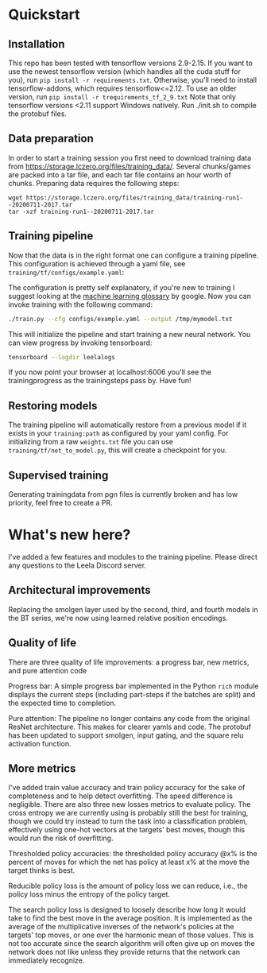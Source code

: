 # Quickstart

## Installation

This repo has been tested with tensorflow versions 2.9-2.15. If you want to use the newest tensorflow version (which handles all the cuda stuff for you), run `pip install -r requirements.txt`. Otherwise, you'll need to install tensorflow-addons, which requires tensorflow<=2.12. To use an older version, run `pip install -r trequirements_tf_2_9.txt` Note that only tensorflow versions <2.11 support Windows natively. Run ./init.sh to compile the protobuf files.

## Data preparation

In order to start a training session you first need to download training data from https://storage.lczero.org/files/training_data/. Several chunks/games are packed into a tar file, and each tar file contains an hour worth of chunks. Preparing data requires the following steps:

```
wget https://storage.lczero.org/files/training_data/training-run1--20200711-2017.tar
tar -xzf training-run1--20200711-2017.tar
```

## Training pipeline

Now that the data is in the right format one can configure a training pipeline. This configuration is achieved through a yaml file, see `training/tf/configs/example.yaml`:

The configuration is pretty self explanatory, if you're new to training I suggest looking at the [machine learning glossary](https://developers.google.com/machine-learning/glossary/) by google. Now you can invoke training with the following command:

```bash
./train.py --cfg configs/example.yaml --output /tmp/mymodel.txt
```

This will initialize the pipeline and start training a new neural network. You can view progress by invoking tensorboard:

```bash
tensorboard --logdir leelalogs
```

If you now point your browser at localhost:6006 you'll see the trainingprogress as the trainingsteps pass by. Have fun!

## Restoring models

The training pipeline will automatically restore from a previous model if it exists in your `training:path` as configured by your yaml config. For initializing from a raw `weights.txt` file you can use `training/tf/net_to_model.py`, this will create a checkpoint for you.

## Supervised training

Generating trainingdata from pgn files is currently broken and has low priority, feel free to create a PR.



# What's new here?

I've added a few features and modules to the training pipeline. Please direct any questions to the Leela Discord server.


## Architectural improvements
Replacing the smolgen layer used by the second, third, and fourth models in the BT series, we're now using learned relative position encodings.

## Quality of life
There are three quality of life improvements: a progress bar, new metrics, and pure attention code

Progress bar: A simple progress bar implemented in the Python `rich` module displays the current steps (including part-steps if the batches are split) and the expected time to completion.

Pure attention: The pipeline no longer contains any code from the original ResNet architecture. This makes for clearer yamls and code. The protobuf has been updated to support smolgen, input gating, and the square relu activation function.

## More metrics

I've added train value accuracy and train policy accuracy for the sake of completeness and to help detect overfitting. The speed difference is negligible. There are also three new losses metrics to evaluate policy. The cross entropy we are currently using is probably still the best for training, though we could try instead to turn the task into a classification problem, effectively using one-hot vectors at the targets' best moves, though this would run the risk of overfitting.

Thresholded policy accuracies: the thresholded policy accuracy @x% is the percent of moves for which the net has policy at least x% at the move the target thinks is best.

Reducible policy loss is the amount of policy loss we can reduce, i.e., the policy loss minus the entropy of the policy target.

The search policy loss is designed to loosely describe how long it would take to find the best move in the average position. It is implemented as the average of the multiplicative inverses of the network's policies at the targets' top moves, or one over the harmonic mean of those values. This is not too accurate since the search algorithm will often give up on moves the network does not like unless they provide returns that the network can immediately recognize.



